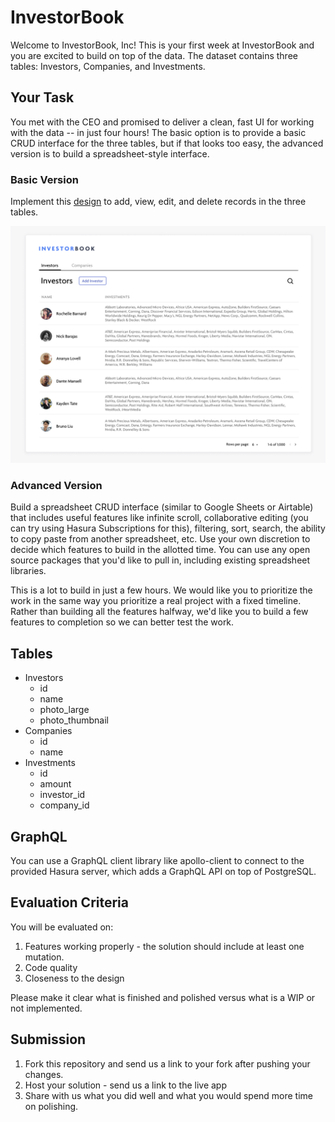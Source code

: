 # InvestorBook

Welcome to InvestorBook, Inc! This is your first week at InvestorBook and you
are excited to build on top of the data. The dataset contains three tables:
Investors, Companies, and Investments.

## Your Task

You met with the CEO and promised to deliver a clean, fast UI for working with
the data -- in just four hours! The basic option is to provide a basic CRUD
interface for the three tables, but if that looks too easy, the advanced version
is to build a spreadsheet-style interface.

### Basic Version

Implement this
[design](https://www.figma.com/file/JJt9uopcl9K3WxPjCxT8V0/Investorbook?node-id=0%3A1)
to add, view, edit, and delete records in the three tables.

![screenshot](investorbook.png)

### Advanced Version

Build a spreadsheet CRUD interface (similar to Google Sheets or Airtable) that
includes useful features like infinite scroll, collaborative editing (you can
try using Hasura Subscriptions for this), filtering, sort, search, the ability
to copy paste from another spreadsheet, etc. Use your own discretion to decide
which features to build in the allotted time. You can use any open source
packages that you'd like to pull in, including existing spreadsheet libraries.

This is a lot to build in just a few hours. We would like you to prioritize the work in the same way you prioritize a real project with a fixed timeline. Rather than building all the features halfway, we'd like you to build a few features to completion so we can better test the work. 

## Tables

- Investors
  - id
  - name
  - photo_large
  - photo_thumbnail
- Companies
  - id
  - name
- Investments
  - id
  - amount
  - investor_id
  - company_id

## GraphQL

You can use a GraphQL client library like apollo-client to connect to the
provided Hasura server, which adds a GraphQL API on top of PostgreSQL.

## Evaluation Criteria

You will be evaluated on:

1. Features working properly - the solution should include at least one mutation.
2. Code quality
3. Closeness to the design

Please make it clear what is finished and polished versus what is a WIP or not
implemented.

## Submission

1. Fork this repository and send us a link to your fork after pushing your changes. 
2. Host your solution - send us a link to the live app
3. Share with us what you did well and what you would
spend more time on polishing. 
